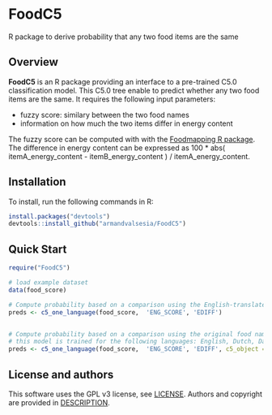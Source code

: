 # FoodC5
R package to derive probability that any two food items are the same

## Overview

**FoodC5** is an R package providing an interface to a pre-trained C5.0 classification model.
This C5.0 tree enable to predict whether any two food items are the same. It requires the following input parameters:

* fuzzy score: similary between the two food names 
* information on how much the two items differ in energy content

The fuzzy score can be computed with with the [Foodmapping R package](https://github.com/armandvalsesia/Foodmapping).
The difference in energy content can be expressed as 100 * abs( itemA_energy_content - itemB_energy_content ) / itemA_energy_content.

## Installation

To install, run the following commands in R:

``` r
install.packages("devtools")
devtools::install_github("armandvalsesia/FoodC5")
```
## Quick Start


``` r
require("FoodC5")

# load example dataset
data(food_score)

# Compute probability based on a comparison using the English-translated food names
preds <- c5_one_language(food_score,  'ENG_SCORE', 'EDIFF')


# Compute probability based on a comparison using the original food names
# this model is trained for the following languages: English, Dutch, Danish, and a modest subset for Greek, Spanish and Bulgarian.  
preds <- c5_one_language(food_score,  'ENG_SCORE', 'EDIFF', c5_object = read_c50_ori())

```

## License and authors

This software uses the GPL v3 license, see [LICENSE](LICENSE).
Authors and copyright are provided in [DESCRIPTION](DESCRIPTION). 
